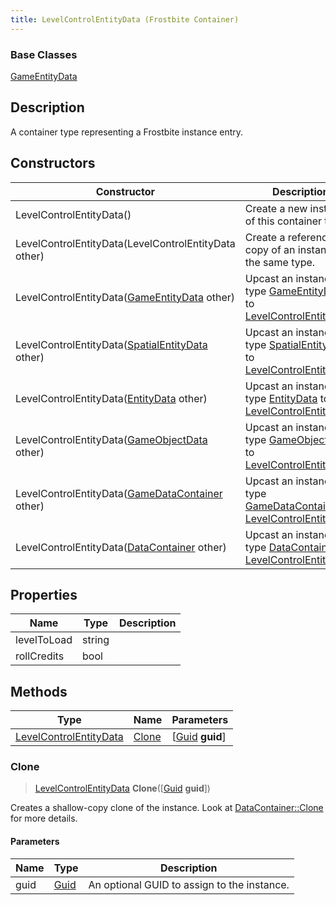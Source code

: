 ```yaml
---
title: LevelControlEntityData (Frostbite Container)
---
```

### Base Classes

[GameEntityData](GameEntityData)

## Description

A container type representing a Frostbite instance entry.

## Constructors

| Constructor                                                                       | Description                                                                                                                         |
| --------------------------------------------------------------------------------- | ----------------------------------------------------------------------------------------------------------------------------------- |
| LevelControlEntityData()                                                          | Create a new instance of this container type.                                                                                       |
| LevelControlEntityData(LevelControlEntityData other)                              | Create a reference copy of an instance of the same type.                                                                            |
| LevelControlEntityData([GameEntityData](GameEntityData) other)                    | Upcast an instance of type [GameEntityData](GameEntityData) to [LevelControlEntityData](LevelControlEntityData).                    |
| LevelControlEntityData([SpatialEntityData](SpatialEntityData) other)              | Upcast an instance of type [SpatialEntityData](SpatialEntityData) to [LevelControlEntityData](LevelControlEntityData).              |
| LevelControlEntityData([EntityData](EntityData) other)                            | Upcast an instance of type [EntityData](EntityData) to [LevelControlEntityData](LevelControlEntityData).                            |
| LevelControlEntityData([GameObjectData](GameObjectData) other)                    | Upcast an instance of type [GameObjectData](GameObjectData) to [LevelControlEntityData](LevelControlEntityData).                    |
| LevelControlEntityData([GameDataContainer](GameDataContainer) other)              | Upcast an instance of type [GameDataContainer](GameDataContainer) to [LevelControlEntityData](LevelControlEntityData).              |
| LevelControlEntityData([DataContainer](/vext/ref/cls/shr/datacontainer) other) | Upcast an instance of type [DataContainer](/vext/ref/cls/shr/datacontainer) to [LevelControlEntityData](LevelControlEntityData). |

## Properties

| Name        | Type   | Description |
| ----------- | ------ | ----------- |
| levelToLoad | string |             |
| rollCredits | bool   |             |

## Methods

| Type                                             | Name            | Parameters                                     |
| ------------------------------------------------ | --------------- | ---------------------------------------------- |
| [LevelControlEntityData](LevelControlEntityData) | [Clone](#clone) | \[[Guid](/vext/ref/cls/shr/guid) **guid**\] |

### Clone

> [LevelControlEntityData](LevelControlEntityData) **Clone**(\[[Guid](/vext/ref/cls/shr/guid) **guid**\])

Creates a shallow-copy clone of the instance. Look at [DataContainer::Clone](/vext/ref/cls/shr/datacontainer#clone) for more details.

#### Parameters

| Name | Type         | Description                                 |
| ---- | ------------ | ------------------------------------------- |
| guid | [Guid](Guid) | An optional GUID to assign to the instance. |
